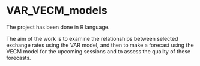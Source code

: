 # VAR_VECM_models

The project has been done in R language.

The aim of the work is to examine the relationships between selected exchange rates using the VAR model, and then to make a forecast using the VECM model for the upcoming sessions and to assess the quality of these forecasts.
